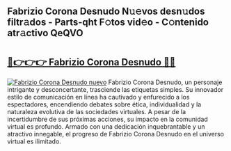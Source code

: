 ## Fabrizio Corona Desnudo N𝚞𝚎vos desn𝚞dos filtr𝚊dos - Parts-qht F𝚘tos vid𝚎o - C𝚘ntenido atr𝚊ctivo QeQVO

# <h2><a href="http://mbaeei.tromn.icu/?c=Fabrizio+Corona+Desnudo">🔗👉👉👉 Fabrizio Corona Desnudo 🔗🔗</a></h2>

[![Fabrizio Corona Desnudo nuevo](https://i.imgur.com/pEAQMta.gif)](http://mbaeei.tromn.icu/?c=Fabrizio+Corona+Desnudo)
Fabrizio Corona Desnudo, un personaje intrigante y desconcertante, trasciende las etiquetas simples. Su innovador estilo de comunicación en línea ha cautivado y enfurecido a los espectadores, encendiendo debates sobre ética, individualidad y la naturaleza evolutiva de las sociedades virtuales. A pesar de la incertidumbre de sus próximas acciones, su impacto en la comunidad virtual es profundo. Armado con una dedicación inquebrantable y un atractivo innegable, el progreso de Fabrizio Corona Desnudo en el universo virtual es ilimitado.
